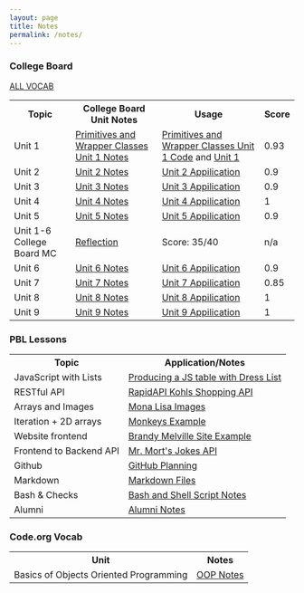 ```yaml
---
layout: page
title: Notes
permalink: /notes/
---
```



### College Board 

<a href="https://aadyadaita.github.io/apcsa_indiv_repo_tri1/2022/12/01/all-vocab.html"> ALL VOCAB </a>



<table>
  <tr>
    <th>Topic</th>
    <th>College Board Unit Notes</th>
    <th>Usage</th>
    <th>Score</th>

  </tr>
  <tr>
    <td>Unit 1</td>
      <td><a href="https://aadyadaita.github.io/apcsa_indiv_repo_tri1/markdown/2022/08/22/primitives.html">Primitives and Wrapper Classes Unit 1 Notes</a></td>
      <td><a href="https://aadyadaita.github.io/apcsa_indiv_repo_tri1/2022/08/24/score_calculator.html">Primitives and Wrapper Classes Unit 1 Code</a>
      and <a href="https://aadyadaita.github.io/apcsa_indiv_repo_tri1/2022/10/22/Unit2.html"> Unit 1 </a></td>
      <td>0.93</td>
   
  </tr>
  <tr>
   <td>Unit 2</td>
      <td><a href="https://aadyadaita.github.io/apcsa_indiv_repo_tri1/markdown/2022/11/08/unit_2Notes.html">Unit 2 Notes</a></td>
      <td><a href="https://aadyadaita.github.io/apcsa_indiv_repo_tri1/2022/10/16/goblins.html">Unit 2 Appilication</a></td>
       <td>0.9</td>
  </tr>



  <tr>
   <td>Unit 3</td>
      <td><a href="https://aadyadaita.github.io/apcsa_indiv_repo_tri1/markdown/2022/11/08/unit_3Notes.html">Unit 3 Notes</a></td>
      <td><a href="https://aadyadaita.github.io/apcsa_indiv_repo_tri1/2022/10/22/Unit3.html">Unit 3 Appilication</a></td>
      <td>0.9</td>
  </tr>
  
  

  <tr>
   <td>Unit 4</td>
      <td><a href="https://aadyadaita.github.io/apcsa_indiv_repo_tri1/markdown/2022/11/08/unit_4Notes.html">Unit 4 Notes</a></td>
      <td><a href="https://aadyadaita.github.io/apcsa_indiv_repo_tri1/2022/10/22/Unit4.html">Unit 4 Appilication</a></td>
      <td>1</td>
  </tr>

  <tr>
   <td>Unit 5</td>
      <td><a href="https://aadyadaita.github.io/apcsa_indiv_repo_tri1/markdown/2022/11/08/unit_5Notes.html">Unit 5 Notes</a></td>
      <td><a href="https://aadyadaita.github.io/apcsa_indiv_repo_tri1/2022/10/22/Unit5.html">Unit 5 Appilication</a></td>
      <td>0.9</td>
  </tr>


   <tr>
   <td>Unit 1-6 College Board MC</td>
      <td><a href="https://aadyadaita.github.io/apcsa_indiv_repo_tri1/markdown/2022/11/08/cb_quiz_reflection.html">Reflection</a></td>
      <td>Score: 35/40</td>
      <td>n/a</td>
  </tr>

  <tr>
   <td>Unit 6</td>
      <td><a href="https://aadyadaita.github.io/apcsa_indiv_repo_tri1/markdown/2022/11/08/unit_6Notes.html">Unit 6 Notes</a></td>
      <td><a href="https://aadyadaita.github.io/apcsa_indiv_repo_tri1/2022/10/25/Unit6.html">Unit 6 Appilication</a></td>
      <td>0.9</td>
  </tr>

  <tr>
   <td>Unit 7</td>
      <td><a href="https://aadyadaita.github.io/apcsa_indiv_repo_tri1/markdown/2022/12/04/unit_7Notes.html">Unit 7 Notes</a></td>
      <td><a href="https://aadyadaita.github.io/apcsa_indiv_repo_tri1/2022/12/04/Unit7_hw.html">Unit 7 Appilication</a></td>
      <td>0.85</td>
  </tr>


  <tr>
   <td>Unit 8</td>
      <td><a href="https://aadyadaita.github.io/apcsa_indiv_repo_tri1/markdown/2022/12/06/unit_8Notes.html">Unit 8 Notes</a></td>
      <td><a href="https://aadyadaita.github.io/apcsa_indiv_repo_tri1/2022/12/06/Unit8.html">Unit 8 Appilication</a></td>
      <td>1</td>
  </tr>


   <tr>
   <td>Unit 9</td>
      <td><a href="https://aadyadaita.github.io/apcsa_indiv_repo_tri1/markdown/2022/12/12/Inheritance.html">Unit 9 Notes</a></td>
      <td><a href="https://aadyadaita.github.io/apcsa_indiv_repo_tri1/2022/12/13/Unit9.html">Unit 9 Appilication</a></td>
      <td> 1</td>
  </tr>


</table>



### PBL Lessons

<table>
  <tr>
    <th>Topic</th>
    <th>Application/Notes</th>
  </tr>

<tr>
    <td>JavaScript with Lists </td>
    <td><a href="https://aadyadaita.github.io/apcsa_indiv_repo_tri1/2022/09/26/js.html"> Producing a JS table with Dress List</a></td>
  </tr>

  <tr>
    <td>RESTful API </td>
    <td><a href="https://aadyadaita.github.io/apcsa_indiv_repo_tri1/2022/10/01/similar-clothes.html"> RapidAPI Kohls Shopping API</a></td>
  </tr>

  <tr>
    <td>Arrays and Images </td>
    <td><a href="https://aadyadaita.github.io/apcsa_indiv_repo_tri1/2022/10/02/arrays_images.html"> Mona Lisa Images</a></td>
  </tr>

  <tr>
    <td>Iteration + 2D arrays </td>
    <td><a href="https://aadyadaita.github.io/apcsa_indiv_repo_tri1/2022/09/20/monkeys.html"> Monkeys Example</a></td>
  </tr>

  <tr>
    <td>Website frontend </td>
    <td><a href="https://aadyadaita.github.io/apcsa_indiv_repo_tri1/2022/10/24/brandy.html"> Brandy Melville Site Example</a></td>
  </tr>

 <tr>
    <td>Frontend to Backend API </td>
    <td><a href="https://aadyadaita.github.io/apcsa_indiv_repo_tri1/data/jokes">Mr. Mort's Jokes API</a></td>
  </tr>

  <tr>
    <td>Github </td>
    <td><a href="https://aadyadaita.github.io/apcsa_indiv_repo_tri1/2022/10/10/github.html">GitHub Planning</a></td>
  </tr>
  <tr>
      <td>Markdown </td>
      <td><a href="https://aadyadaita.github.io/apcsa_indiv_repo_tri1/markdown/2022/08/21/Markdown.html">Markdown Files</a></td>
    
  </tr>


  <tr>
    <td>Bash & Checks </td>
    <td><a href="https://aadyadaita.github.io/apcsa_indiv_repo_tri1/2022/08/25/bash_kernel.html">Bash and Shell Script Notes</a></td>
  </tr>

   <tr>
    <td>Alumni </td>
    <td><a href="https://aadyadaita.github.io/apcsa_indiv_repo_tri1/markdown/2022/08/29/alumni_panel.html">Alumni Notes</a></td>
  </tr>

  
</table>


### Code.org Vocab
<table>
  <tr>
    <th>Unit</th>
    <th>Notes</th>
  </tr>
  <tr>
      <td>Basics of Objects Oriented Programming </td>
      <td><a href="https://aadyadaita.github.io/apcsa_indiv_repo_tri1/2022/11/08/Unit-1-Code.org-Vocab.html">OOP Notes</a></td>
  </tr>

  


</table>